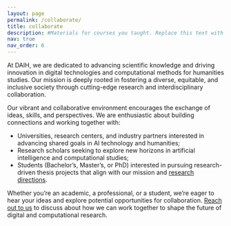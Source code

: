 ```yaml
---
layout: page
permalink: /collaborate/
title: collaborate
description: #Materials for courses you taught. Replace this text with your description.
nav: true
nav_order: 6
---
```


At DAIH, we are dedicated to advancing scientific knowledge and driving innovation in digital technologies and computational methods for humanities studies. Our mission is deeply rooted in fostering a diverse, equitable, and inclusive society through cutting-edge research and interdisciplinary collaboration.

Our vibrant and collaborative environment encourages the exchange of ideas, skills, and perspectives. We are enthusiastic about building connections and working together with:
* Universities, research centers, and industry partners interested in advancing shared goals in AI technology and humanities;
* Research scholars seeking to explore new horizons in artificial intelligence and computational studies;
* Students (Bachelor’s, Master’s, or PhD) interested in pursuing research-driven thesis projects that align with our mission and [research directions](/research).

Whether you’re an academic, a professional, or a student, we’re eager to hear your ideas and explore potential opportunities for collaboration. [Reach out to us](/contact) to discuss about how we can work together to shape the future of digital and computational research.